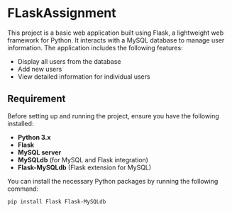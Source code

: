 # FLaskAssignment

This project is a basic web application built using Flask, a lightweight web framework for Python. It interacts with a MySQL database to manage user information. The application includes the following features:
- Display all users from the database
- Add new users
- View detailed information for individual users

## Requirement

Before setting up and running the project, ensure you have the following installed:

- **Python 3.x**
- **Flask**
- **MySQL server**
- **MySQLdb** (for MySQL and Flask integration)
- **Flask-MySQLdb** (Flask extension for MySQL)

You can install the necessary Python packages by running the following command:

```bash
pip install Flask Flask-MySQLdb
